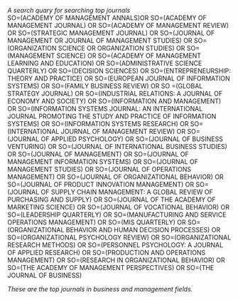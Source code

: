 _A search quary for searching top journals_  
SO=(ACADEMY OF MANAGEMENT ANNALS)OR SO=(ACADEMY OF MANAGEMENT JOURNAL) OR SO=(ACADEMY OF MANAGEMENT REVIEW) OR SO=(STRATEGIC MANAGEMENT JOURNAL) OR SO=(JOURNAL OF MANAGEMENT OR JOURNAL OF MANAGEMENT STUDIES) OR SO=(ORGANIZATION SCIENCE OR ORGANIZATION STUDIES) OR SO=(MANAGEMENT SCIENCE) OR SO=(ACADEMY OF MANAGEMENT LEARNING AND EDUCATION) OR SO=(ADMINISTRATIVE SCIENCE QUARTERLY) OR SO=(DECISION SCIENCES) OR SO=(ENTREPRENEURSHIP: THEORY AND PRACTICE) OR SO=(EUROPEAN JOURNAL OF INFORMATION SYSTEMS) OR SO=(FAMILY BUSINESS REVIEW) OR SO =(GLOBAL STRATEGY JOURNAL) OR SO=(INDUSTRIAL RELATIONS: A JOURNAL OF ECONOMY AND SOCIETY) OR SO=(INFORMATION AND MANAGEMENT) OR SO=(INFORMATION SYSTEMS JOURNAL: AN INTERNATIONAL JOURNAL PROMOTING THE STUDY AND PRACTICE OF INFORMATION SYSTEMS) OR SO=(INFORMATION SYSTEMS RESEARCH) OR SO=(INTERNATIONAL JOURNAL OF MANAGEMENT REVIEW) OR SO=(JOURNAL OF APPLIED PSYCHOLOGY) OR SO=(JOURNAL OF BUSINESS VENTURING) OR SO=(JOURNAL OF INTERNATIONAL BUSINESS STUDIES) OR SO=(JOURNAL OF MANAGEMENT) OR SO=(JOURNAL OF MANAGEMENT INFORMATION SYSTEMS) OR SO=(JOURNAL OF MANAGEMENT STUDIES) OR SO=(JOURNAL OF OPERATIONS MANAGEMENT) OR SO=(JOURNAL OF ORGANIZATIONAL BEHAVIOR) OR SO=(JOURNAL OF PRODUCT INNOVATION MANAGEMENT) OR SO=(JOURNAL OF SUPPLY CHAIN MANAGEMENT: A GLOBAL REVIEW OF PURCHASING AND SUPPLY) OR SO=(JOURNAL OF THE ACADEMY OF MARKETING SCIENCE) OR SO=(JOURNAL OF VOCATIONAL BEHAVIOR) OR SO=(LEADERSHIP QUARTERLY) OR SO=(MANUFACTURING AND SERVICE OPERATIONS MANAGEMENT) OR SO=(MIS QUARTERLY) OR SO=(ORGANIZATIONAL BEHAVIOR AND HUMAN DECISION PROCESSES) OR SO=(ORGANIZATIONAL PSYCHOLOGY REVIEW) OR SO=(ORGANIZATIONAL RESEARCH METHODS) OR SO=(PERSONNEL PSYCHOLOGY: A JOURNAL OF APPLIED RESEARCH) OR SO=(PRODUCTION AND OPERATIONS MANAGEMENT) OR SO=(RESEARCH IN ORGANIZATIONAL BEHAVIOR) OR SO=(THE ACADEMY OF MANAGEMENT PERSPECTIVES) OR SO=(THE JOURNAL OF BUSINESS) 

*These are the top journals in business and management fields.*
